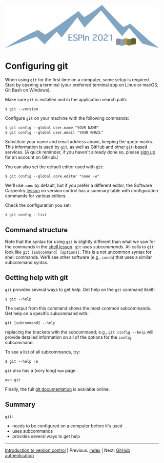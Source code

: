 ![Ivy logo](https://raw.githubusercontent.com/csdms/ivy/main/media/logo.png)

# Configuring git

When using `git` for the first time on a computer,
some setup is required.
Start by opening a terminal
(your preferred terminal app on Linux or macOS;
Git Bash on Windows).

Make sure `git` is installed and in the application search path:
```
$ git --version
```

Configure `git` on your machine with the following commands:
```
$ git config --global user.name "YOUR NAME"
$ git config --global user.email "YOUR EMAIL"
```
Substitute your name and email address above,
keeping the quote marks.
This information is used by `git`,
as well as GitHub and other `git`-based services.
(A quick reminder,
if you haven't already done so,
please [sign up](https://github.com/signup) for an account on GitHub.)

You can also set the default editor used with `git`:
```
$ git config --global core.editor "nano -w"
```
We'll use `nano` by default,
but if you prefer a different editor,
the Software Carpentry [lesson](https://swcarpentry.github.io/git-novice/02-setup/index.html)
on version control has a summary table
with configuration commands for various editors.

Check the configuration you set:
```
$ git config --list
```


## Command structure

Note that the syntax for using `git` is slightly different than what we saw
for the commands in the [shell lesson](../shell/index.md).
`git` uses *subcommands*.
All calls to `git` look like `git [subcommand] [options]`.
This is a not uncommon syntax for shell commands.
We'll see other software (e.g., `conda`) that uses a similar subcommand syntax.


## Getting help with git

`git` provides several ways to get help.
Get help on the `git` command itself:
```
$ git --help
```
The output from this command shows the most common subcommands.
Get help on a specific subcommand with:
```
git [subcommand] --help
```
replacing the brackets with the subcommand;
e.g., `git config --help` will provide detailed information
on all of the options for the `config` subcommand.

To see a list of all subcommands, try:
```
$ git --help -a
```

`git` also has a (very long) `man` page:
```
man git 
```

Finally,
the full [git documentation](https://git-scm.com/docs) is available online.


## Summary

`git`:

* needs to be configured on a computer before it's used
* uses subcommands
* provides several ways to get help

___

[Introduction to version control](./index.md) |
Previous: [index](./index.md) |
Next: [GitHub authentication](./github-authentication.md)
